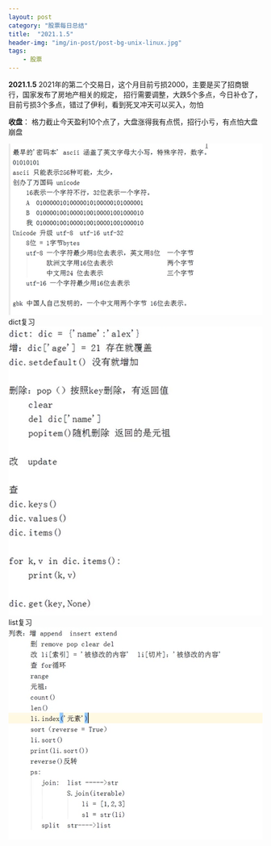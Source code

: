 ```yaml
---
layout: post
category: "股票每日总结"
title:  "2021.1.5"
header-img: "img/in-post/post-bg-unix-linux.jpg"
tags:
    - 股票
---
```



**2021.1.5**
2021年的第二个交易日，这个月目前亏损2000，主要是买了招商银行，国家发布了房地产相关的规定，
招行需要调整，大跌5个多点，今日补仓了，目前亏损3个多点，错过了伊利，看到死叉冲天可以买入，勿怕

**收盘**：
格力截止今天盈利10个点了，大盘涨得我有点慌，招行小亏，有点怕大盘崩盘

![img](/img/in-post/python_day/编码历史.jpg)
dict复习
![img](/img/in-post/python_day/dict.jpg)
list复习
![img](/img/in-post/python_day/list.jpg)
